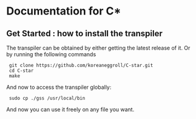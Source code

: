 # Documentation for C*

## Get Started : how to install the transpiler
  The transpiler can be obtained by either getting the latest release of it. Or by running the following commands
    

     git clone https://github.com/koreaneggroll/C-star.git
     cd C-star
     make


  And now to access the transpiler globally:
     

     sudo cp ./gss /usr/local/bin


  And now you can use it freely on any file you want.